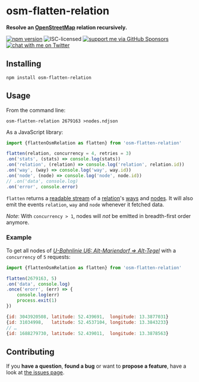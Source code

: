 # osm-flatten-relation

**Resolve an [OpenStreetMap](http://www.openstreetmap.org) relation recursively.**

[![npm version](https://img.shields.io/npm/v/osm-flatten-relation.svg)](https://www.npmjs.com/package/osm-flatten-relation)
![ISC-licensed](https://img.shields.io/github/license/derhuerst/osm-flatten-relation.svg)
[![support me via GitHub Sponsors](https://img.shields.io/badge/support%20me-donate-fa7664.svg)](https://github.com/sponsors/derhuerst)
[![chat with me on Twitter](https://img.shields.io/badge/chat%20with%20me-on%20Twitter-1da1f2.svg)](https://twitter.com/derhuerst)


## Installing

```
npm install osm-flatten-relation
```


## Usage

From the command line:

```
osm-flatten-relation 2679163 >nodes.ndjson
```

As a JavaScript library:

```js
import {flattenOsmRelation as flatten} from 'osm-flatten-relation'

flatten(relation, concurrency = 4, retries = 3)
.on('stats', (stats) => console.log(stats))
.on('relation', (relation) => console.log('relation', relation.id))
.on('way', (way) => console.log('way', way.id))
.on('node', (node) => console.log('node', node.id))
// .on('data', console.log)
.on('error', console.error)
```

`flatten` returns a [readable stream](https://nodejs.org/api/stream.html#stream_class_stream_readable) of a [relation](http://wiki.openstreetmap.org/wiki/Elements#Relation)'s [ways](http://wiki.openstreetmap.org/wiki/Elements#Way) and [nodes](http://wiki.openstreetmap.org/wiki/Elements#Node). It will also emit the events `relation`, `way` and `node` whenever it fetched data.

*Note*: With `concurrency > 1`, nodes will *not* be emitted in breadth-first order anymore.

### Example

To get all nodes of [*U-Bahnlinie U6: Alt-Mariendorf => Alt-Tegel*](http://www.openstreetmap.org/relation/2679163) with a `concurrency` of `5` requests:

```js
import {flattenOsmRelation as flatten} from 'osm-flatten-relation'

flatten(2679163, 5)
.on('data', console.log)
.once('erorr', (err) => {
	console.log(err)
	process.exit(1)
})
```

```js
{id: 3043920508, latitude: 52.439691,  longitude: 13.3877031}
{id: 31034998,   latitude: 52.4537104, longitude: 13.3843233}
// …
{id: 1688279730, latitude: 52.439011,  longitude: 13.3878563}
```


## Contributing

If you **have a question**, **found a bug** or want to **propose a feature**, have a look at [the issues page](https://github.com/derhuerst/osm-flatten-relation/issues).
